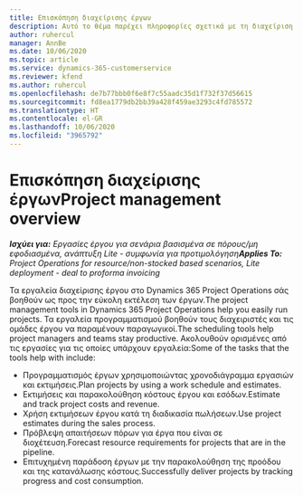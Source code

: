 ```yaml
---
title: Επισκόπηση διαχείρισης έργων
description: Αυτό το θέμα παρέχει πληροφορίες σχετικά με τη διαχείριση έργων στο Dynamics 365 Project Operations.
author: ruhercul
manager: AnnBe
ms.date: 10/06/2020
ms.topic: article
ms.service: dynamics-365-customerservice
ms.reviewer: kfend
ms.author: ruhercul
ms.openlocfilehash: de7b77bbb0f6e8f7c55aadc35d1f732f37d56615
ms.sourcegitcommit: fd8ea1779db2bb39a428f459ae3293c4fd785572
ms.translationtype: HT
ms.contentlocale: el-GR
ms.lasthandoff: 10/06/2020
ms.locfileid: "3965792"
---
```

# <a name="project-management-overview"></a><span data-ttu-id="b925e-103">Επισκόπηση διαχείρισης έργων</span><span class="sxs-lookup"><span data-stu-id="b925e-103">Project management overview</span></span>

<span data-ttu-id="b925e-104">_**Ισχύει για:** Εργασίες έργου για σενάρια βασισμένα σε πόρους/μη εφοδιασμένα, ανάπτυξη Lite - συμφωνία για προτιμολόγηση_</span><span class="sxs-lookup"><span data-stu-id="b925e-104">_**Applies To:** Project Operations for resource/non-stocked based scenarios, Lite deployment - deal to proforma invoicing_</span></span>

<span data-ttu-id="b925e-105">Τα εργαλεία διαχείρισης έργου στο Dynamics 365 Project Operations σάς βοηθούν ως προς την εύκολη εκτέλεση των έργων.</span><span class="sxs-lookup"><span data-stu-id="b925e-105">The project management tools in Dynamics 365 Project Operations help you easily run projects.</span></span> <span data-ttu-id="b925e-106">Τα εργαλεία προγραμματισμού βοηθούν τους διαχειριστές και τις ομάδες έργου να παραμένουν παραγωγικοί.</span><span class="sxs-lookup"><span data-stu-id="b925e-106">The scheduling tools help project managers and teams stay productive.</span></span> <span data-ttu-id="b925e-107">Ακολουθούν ορισμένες από τις εργασίες για τις οποίες υπάρχουν εργαλεία:</span><span class="sxs-lookup"><span data-stu-id="b925e-107">Some of the tasks that the tools help with include:</span></span>

- <span data-ttu-id="b925e-108">Προγραμματισμός έργων χρησιμοποιώντας χρονοδιάγραμμα εργασιών και εκτιμήσεις.</span><span class="sxs-lookup"><span data-stu-id="b925e-108">Plan projects by using a work schedule and estimates.</span></span>
- <span data-ttu-id="b925e-109">Εκτιμήσεις και παρακολούθηση κόστους έργου και εσόδων.</span><span class="sxs-lookup"><span data-stu-id="b925e-109">Estimate and track project costs and revenue.</span></span>
- <span data-ttu-id="b925e-110">Χρήση εκτιμήσεων έργου κατά τη διαδικασία πωλήσεων.</span><span class="sxs-lookup"><span data-stu-id="b925e-110">Use project estimates during the sales process.</span></span>
- <span data-ttu-id="b925e-111">Πρόβλεψη απαιτήσεων πόρων για έργα που είναι σε διοχέτευση.</span><span class="sxs-lookup"><span data-stu-id="b925e-111">Forecast resource requirements for projects that are in the pipeline.</span></span>
- <span data-ttu-id="b925e-112">Επιτυχημένη παράδοση έργων με την παρακολούθηση της προόδου και της κατανάλωσης κόστους.</span><span class="sxs-lookup"><span data-stu-id="b925e-112">Successfully deliver projects by tracking progress and cost consumption.</span></span>
